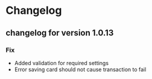 # Changelog

## changelog for version 1.0.13

### Fix
- Added validation for required settings
- Error saving card should not cause transaction to fail